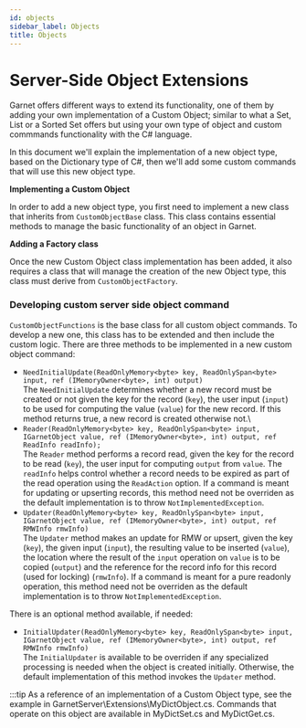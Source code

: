 ```yaml
---
id: objects
sidebar_label: Objects
title: Objects
---
```


# Server-Side Object Extensions

Garnet offers different ways to extend its functionality, one of them by adding your own implementation of a Custom Object; similar to what a Set, List or a Sorted Set offers but using your own type of object and custom commmands functionality with the C# language.

In this document we'll explain the implementation of a new object type, based on the Dictionary type of C#, then we'll add some custom commands that will use this new object type.


**Implementing a Custom Object**

In order to add a new object type, you first need to implement a new class that inherits from `CustomObjectBase` class. This class contains essential methods to manage the basic functionality of an object in Garnet. 

**Adding a Factory class**

Once the new Custom Object class implementation has been added, it also requires a class that will manage the creation of the new Object type, this class must derive from `CustomObjectFactory`.

### Developing custom server side object command

`CustomObjectFunctions` is the base class for all custom object commands. To develop a new one, this class has to be extended and then include the custom logic. There are three  methods to be implemented in a new custom object command:

- `NeedInitialUpdate(ReadOnlyMemory<byte> key, ReadOnlySpan<byte> input, ref (IMemoryOwner<byte>, int) output)`\
    The `NeedInitialUpdate` determines whether a new record must be created or not given the key for the record (`key`), the user input (`input`) to be used for computing the value (`value`) for the new record. If this method returns true, a new record is created otherwise not.\
- `Reader(ReadOnlyMemory<byte> key, ReadOnlySpan<byte> input, IGarnetObject value, ref (IMemoryOwner<byte>, int) output, ref ReadInfo readInfo);`\
    The `Reader` method performs a record read, given the key for the record to be read (`key`), the user input for computing `output` from `value`. The `readInfo` helps control whether a record needs to be expired as part of the read operation using the `ReadAction` option. If a command is meant for updating or upserting records, this method need not be overriden as the default implementation is to throw `NotImplementedException`.
- `Updater(ReadOnlyMemory<byte> key, ReadOnlySpan<byte> input, IGarnetObject value, ref (IMemoryOwner<byte>, int) output, ref RMWInfo rmwInfo)`\
    The `Updater` method makes an update for RMW or upsert, given the key (`key`), the given input (`input`), the resulting value to be inserted (`value`), the location where the result of the `input` operation on `value` is to be copied (`output`) and the reference for the record info for this record (used for locking) (`rmwInfo`). If a command is meant for a pure readonly operation, this method need not be overriden as the default implementation is to throw `NotImplementedException`.

There is an optional method available, if needed:
- `InitialUpdater(ReadOnlyMemory<byte> key, ReadOnlySpan<byte> input, IGarnetObject value, ref (IMemoryOwner<byte>, int) output, ref RMWInfo rmwInfo)`\
    The `InitialUpdater` is available to be overriden if any specialized processing is needed when the object is created initially. Otherwise, the default implementation of this method invokes the `Updater` method.

:::tip 
As a reference of an implementation of a Custom Object type, see the example in GarnetServer\Extensions\MyDictObject.cs. Commands that operate on this object are available in MyDictSet.cs and MyDictGet.cs.
